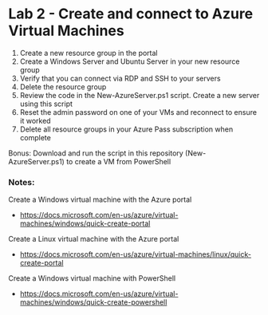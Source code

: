 # Lab 2 - Create and connect to Azure Virtual Machines

1. Create a new resource group in the portal
2. Create a Windows Server and Ubuntu Server in your new resource group
3. Verify that you can connect via RDP and SSH to your servers
4. Delete the resource group
5. Review the code in the New-AzureServer.ps1 script. Create a new server using this script
6. Reset the admin password on one of your VMs and reconnect to ensure it worked
7. Delete all resource groups in your Azure Pass subscription when complete

Bonus: Download and run the script in this repository (New-AzureServer.ps1) to create a VM from PowerShell

### Notes:

Create a Windows virtual machine with the Azure portal
* https://docs.microsoft.com/en-us/azure/virtual-machines/windows/quick-create-portal

Create a Linux virtual machine with the Azure portal
* https://docs.microsoft.com/en-us/azure/virtual-machines/linux/quick-create-portal

Create a Windows virtual machine with PowerShell
* https://docs.microsoft.com/en-us/azure/virtual-machines/windows/quick-create-powershell